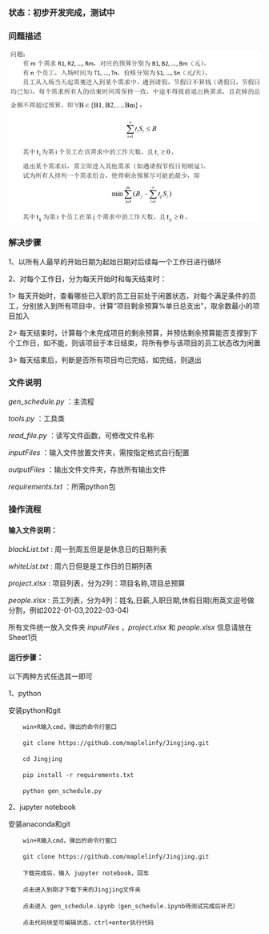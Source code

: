 
### 状态：初步开发完成，测试中

### 问题描述

![问题描述](https://github.com/maplelinfy/Jingjing/blob/master/%E9%97%AE%E9%A2%98%E6%8F%8F%E8%BF%B0.jpg)

### 解决步骤

1、以所有人最早的开始日期为起始日期对后续每一个工作日进行循环

2、对每个工作日，分为每天开始时和每天结束时：

1> 每天开始时，查看哪些已入职的员工目前处于闲置状态，对每个满足条件的员工，分别放入到所有项目中，计算“项目剩余预算%单日总支出”，取余数最小的项目加入

2> 每天结束时，计算每个未完成项目的剩余预算，并预估剩余预算能否支撑到下个工作日，如不能，则该项目于本日结束，将所有参与该项目的员工状态改为闲置

3> 每天结束后，判断是否所有项目均已完结，如完结，则退出

### 文件说明

_gen_schedule.py_ ：主流程

_tools.py_ ：工具类

_read_file.py_ ：读写文件函数，可修改文件名称

_inputFiles_ ：输入文件放置文件夹，需按指定格式自行配置

_outputFiles_ ：输出文件文件夹，存放所有输出文件

_requirements.txt_ ：所需python包

### 操作流程

#### 输入文件说明：

_blackList.txt_ : 周一到周五但是是休息日的日期列表

_whiteList.txt_ : 周六日但是是工作日的日期列表

_project.xlsx_ : 项目列表，分为2列：项目名称,项目总预算

_people.xlsx_ : 员工列表，分为4列：姓名,日薪,入职日期,休假日期(用英文逗号做分割，例如2022-01-03,2022-03-04)

所有文件统一放入文件夹 _inputFiles_ ，_project.xlsx_ 和 _people.xlsx_ 信息请放在Sheet1页

#### 运行步骤：

以下两种方式任选其一即可

1、python

安装python和git

        win+R输入cmd，弹出的命令行窗口        

        git clone https://github.com/maplelinfy/Jingjing.git

        cd Jingjing

        pip install -r requirements.txt

        python gen_schedule.py

2、jupyter notebook

安装anaconda和git

        win+R输入cmd，弹出的命令行窗口

        git clone https://github.com/maplelinfy/Jingjing.git

        下载完成后，输入 jupyter notebook，回车

        点击进入到刚才下载下来的Jingjing文件夹

        点击进入 gen_schedule.ipynb（gen_schedule.ipynb待测试完成后补充）

        点击代码块至可编辑状态，ctrl+enter执行代码
